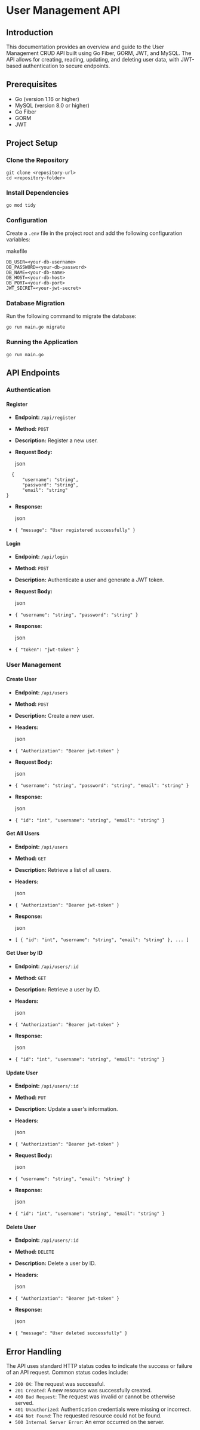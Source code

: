 #  User Management API
## Introduction

This documentation provides an overview and guide to the User Management CRUD API built using Go Fiber, GORM, JWT, and MySQL. The API allows for creating, reading, updating, and deleting user data, with JWT-based authentication to secure endpoints.

## Prerequisites

-   Go (version 1.16 or higher)
-   MySQL (version 8.0 or higher)
-   Go Fiber
-   GORM
-   JWT

## Project Setup

### Clone the Repository

```
git clone <repository-url>
cd <repository-folder>
```
### Install Dependencies


```
go mod tidy
```

### Configuration

Create a `.env` file in the project root and add the following configuration variables:

makefile
```
DB_USER=<your-db-username>
DB_PASSWORD=<your-db-password>
DB_NAME=<your-db-name>
DB_HOST=<your-db-host>
DB_PORT=<your-db-port>
JWT_SECRET=<your-jwt-secret>
```

### Database Migration

Run the following command to migrate the database:

```
go run main.go migrate
```

### Running the Application


```
go run main.go
```

## API Endpoints

### Authentication

#### Register

-   **Endpoint:** `/api/register`
-   **Method:** `POST`
-   **Description:** Register a new user.
-   **Request Body:**
    
    json
    
```
  {
      "username": "string",
      "password": "string",
      "email": "string"
}
``` 
    
-   **Response:**
    
    json
    

-   `{
      "message": "User registered successfully"
    }` 
    

#### Login

-   **Endpoint:** `/api/login`
-   **Method:** `POST`
-   **Description:** Authenticate a user and generate a JWT token.
-   **Request Body:**
    
    json
    

-   `{
      "username": "string",
      "password": "string"
    }` 
    
-   **Response:**
    
    json
    

-   `{
      "token": "jwt-token"
    }` 
    

### User Management

#### Create User

-   **Endpoint:** `/api/users`
-   **Method:** `POST`
-   **Description:** Create a new user.
-   **Headers:**
    
    json
    

-   `{
      "Authorization": "Bearer jwt-token"
    }` 
    
-   **Request Body:**
    
    json
    
-   `{
      "username": "string",
      "password": "string",
      "email": "string"
    }` 
    
-   **Response:**
    
    json
    

-   `{
      "id": "int",
      "username": "string",
      "email": "string"
    }` 
    

#### Get All Users

-   **Endpoint:** `/api/users`
-   **Method:** `GET`
-   **Description:** Retrieve a list of all users.
-   **Headers:**
    
    json
    

-   `{
      "Authorization": "Bearer jwt-token"
    }` 
    
-   **Response:**
    
    json
    

-   `[
      {
        "id": "int",
        "username": "string",
        "email": "string"
      },
      ...
    ]` 
    

#### Get User by ID

-   **Endpoint:** `/api/users/:id`
-   **Method:** `GET`
-   **Description:** Retrieve a user by ID.
-   **Headers:**
    
    json
    

-   `{
      "Authorization": "Bearer jwt-token"
    }` 
    
-   **Response:**
    
    json
    

-   `{
      "id": "int",
      "username": "string",
      "email": "string"
    }` 
    

#### Update User

-   **Endpoint:** `/api/users/:id`
-   **Method:** `PUT`
-   **Description:** Update a user's information.
-   **Headers:**
    
    json
    

-   `{
      "Authorization": "Bearer jwt-token"
    }` 
    
-   **Request Body:**
    
    json
    
-   `{
      "username": "string",
      "email": "string"
    }` 
    
-   **Response:**
    
    json
    

-   `{
      "id": "int",
      "username": "string",
      "email": "string"
    }` 
    

#### Delete User

-   **Endpoint:** `/api/users/:id`
-   **Method:** `DELETE`
-   **Description:** Delete a user by ID.
-   **Headers:**
    
    json
    

-   `{
      "Authorization": "Bearer jwt-token"
    }` 
    
-   **Response:**
    
    json
    

-   `{
      "message": "User deleted successfully"
    }` 
    

## Error Handling

The API uses standard HTTP status codes to indicate the success or failure of an API request. Common status codes include:

-   `200 OK`: The request was successful.
-   `201 Created`: A new resource was successfully created.
-   `400 Bad Request`: The request was invalid or cannot be otherwise served.
-   `401 Unauthorized`: Authentication credentials were missing or incorrect.
-   `404 Not Found`: The requested resource could not be found.
-   `500 Internal Server Error`: An error occurred on the server.

